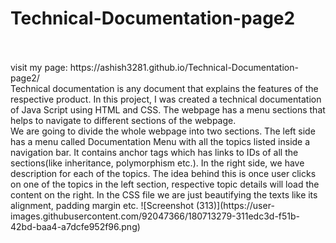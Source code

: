 # Technical-Documentation-page2
<br>
<br>
visit my page:  https://ashish3281.github.io/Technical-Documentation-page2/
<br>
Technical documentation is any document that explains the features of the respective product. In this project, I was created a technical documentation of Java Script using HTML and CSS. The webpage has a menu sections that helps to navigate to different sections of the webpage.
<br>
 We are going to divide the whole webpage into two sections. The left side has a menu called Documentation Menu with all the topics listed inside a navigation bar. It contains anchor tags which has links to IDs of all the sections(like inheritance, polymorphism etc.). In the right side, we have description for each of the topics. The idea behind this is once user clicks on one of the topics in the left section, respective topic details will load the content on the right. In the CSS file we are just beautifying the texts like its alignment, padding margin etc.
![Screenshot (313)](https://user-images.githubusercontent.com/92047366/180713279-311edc3d-f51b-42bd-baa4-a7dcfe952f96.png)
